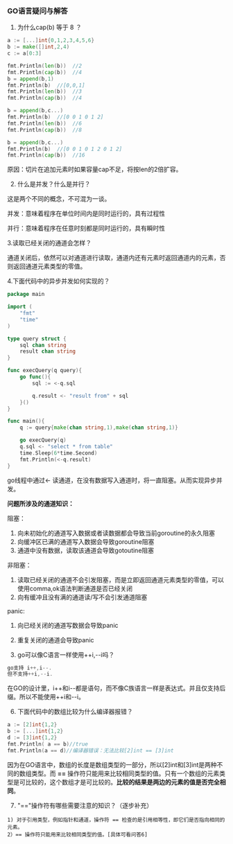### GO语言疑问与解答

1. 为什么cap(b) 等于 8 ？

```go
a := [...]int{0,1,2,3,4,5,6}
b := make([]int,2,4)
c := a[0:3]

fmt.Println(len(b))  //2
fmt.Println(cap(b))  //4
b = append(b,1)
fmt.Println(b)  //[0,0,1]
fmt.Println(len(b))  //3
fmt.Println(cap(b))  //4

b = append(b,c...)
fmt.Println(b)  //[0 0 1 0 1 2]
fmt.Println(len(b))  //6
fmt.Println(cap(b))  //8

b = append(b,c...)
fmt.Println(b)  //[0 0 1 0 1 2 0 1 2]
fmt.Println(cap(b))  //16   
```

原因：切片在追加元素时如果容量cap不足，将按len的2倍扩容。



2. 什么是并发？什么是并行？

这是两个不同的概念，不可混为一谈。

并发：意味着程序在单位时间内是同时运行的，具有过程性

并行：意味着程序在任意时刻都是同时运行的，具有瞬时性



3.读取已经关闭的通道会怎样？

通道关闭后，依然可以对通道进行读取，通道内还有元素时返回通道内的元素，否则返回通道元素类型的零值。



4.下面代码中的异步并发如何实现的？

```go
package main

import (
	"fmt"
	"time"
)

type query struct {
	sql chan string
	result chan string
}

func execQuery(q query){
	go func(){
		sql := <-q.sql

		q.result <- "result from" + sql
	}()
}

func main(){
	q := query{make(chan string,1),make(chan string,1)}

	go execQuery(q)
	q.sql <- "select * from table"
	time.Sleep(6*time.Second)
	fmt.Println(<-q.result)
}
```

go线程中通过<- 读通道，在没有数据写入通道时，将一直阻塞。从而实现异步并发。

**问题所涉及的通道知识：**

阻塞：

1. 向未初始化的通道写入数据或者读数据都会导致当前goroutine的永久阻塞
2. 向缓冲区已满的通道写入数据会导致goroutine阻塞
3. 通道中没有数据，读取该通道会导致gotoutine阻塞

非阻塞：

1. 读取已经关闭的通道不会引发阻塞，而是立即返回通道元素类型的零值，可以使用comma,ok语法判断通道是否已经关闭
2. 向有缓冲且没有满的通道读/写不会引发通道阻塞

panic:

1. 向已经关闭的通道写数据会导致panic
2. 重复关闭的通道会导致panic



5. go可以像C语言一样使用++i,--i吗？

```go
go支持 i++,i--.
但不支持++i,--i.
```

在GO的设计里，i++和i--都是语句，而不像C族语言一样是表达式。并且仅支持后缀。所以不能使用++i和--i。



6. 下面代码中的数组比较为什么编译器报错？

```go
a := [2]int{1,2}
b := [...]int{1,2}
d := [3]int{1,2}
fmt.Println( a == b)//true
fmt.Println(a == d)//编译器错误：无法比较[2]int == [3]int
```

因为在GO语言中，数组的长度是数组类型的一部分，所以[2]int和[3]int是两种不同的数组类型。而  **==** 操作符只能用来比较相同类型的值。只有一个数组的元素类型是可比较的，这个数组才是可比较的。**比较的结果是两边的元素的值是否完全相同**。



7. "=="操作符有哪些需要注意的知识？（逐步补充）

```
1) 对于引用类型，例如指针和通道，操作符 == 检查的是引用相等性，即它们是否指向相同的元素。
2）== 操作符只能用来比较相同类型的值。[具体可看问答6]
```











































